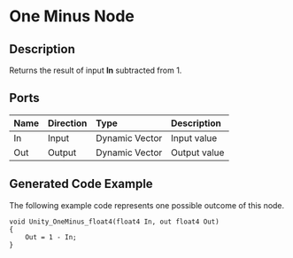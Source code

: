 # One Minus Node

## Description

Returns the result of input **In** subtracted from 1.

## Ports

| Name        | Direction           | Type  | Description |
|:------------ |:-------------|:-----|:---|
| In      | Input | Dynamic Vector | Input value |
| Out | Output      |    Dynamic Vector | Output value |

## Generated Code Example

The following example code represents one possible outcome of this node.

```
void Unity_OneMinus_float4(float4 In, out float4 Out)
{
    Out = 1 - In;
}
```